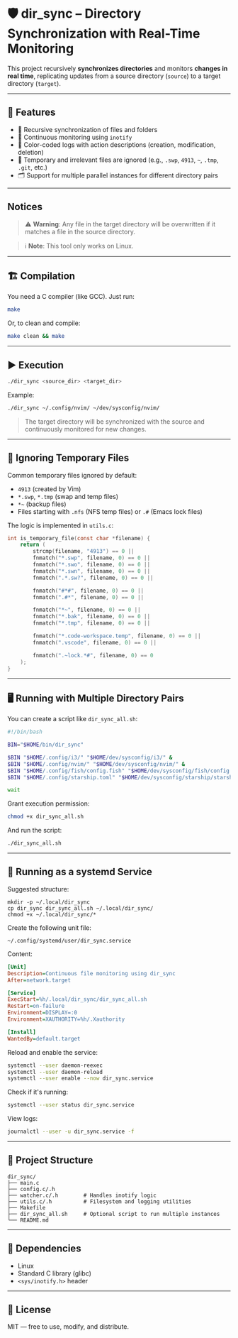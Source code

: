 # 🛡️ dir_sync – Directory Synchronization with Real-Time Monitoring

This project recursively **synchronizes directories** and monitors **changes in real time**, replicating updates from a source directory (`source`) to a target directory (`target`).

---

## 🔧 Features

- 🧠 Recursive synchronization of files and folders
- 🔁 Continuous monitoring using `inotify` 
- 📝 Color-coded logs with action descriptions (creation, modification, deletion)
- 🧹 Temporary and irrelevant files are ignored (e.g., `.swp`, `4913`, `~`, `.tmp`, `.git`, etc.)
- 🗂️ Support for multiple parallel instances for different directory pairs

---

## Notices
> ⚠️ **Warning**: Any file in the target directory will be overwritten if it matches a file in the source directory.

> ℹ️ **Note**: This tool only works on Linux.
---
## 🏗️ Compilation

You need a C compiler (like GCC). Just run:

```bash
make
````

Or, to clean and compile:

```bash
make clean && make
```

---

## ▶️ Execution

```bash
./dir_sync <source_dir> <target_dir>
```

Example:

```bash
./dir_sync ~/.config/nvim/ ~/dev/sysconfig/nvim/
```

> The target directory will be synchronized with the source and continuously monitored for new changes.

---

## 📜 Ignoring Temporary Files

Common temporary files ignored by default:

* `4913` (created by Vim)
* `*.swp`, `*.tmp` (swap and temp files)
* `*~` (backup files)
* Files starting with `.nfs` (NFS temp files) or `.#` (Emacs lock files)

The logic is implemented in `utils.c`:

```c
int is_temporary_file(const char *filename) {
    return (
        strcmp(filename, "4913") == 0 ||                       
        fnmatch("*.swp", filename, 0) == 0 ||                 
        fnmatch("*.swo", filename, 0) == 0 ||
        fnmatch("*.swn", filename, 0) == 0 ||
        fnmatch(".*.sw?", filename, 0) == 0 ||                

        fnmatch("#*#", filename, 0) == 0 ||                   
        fnmatch(".#*", filename, 0) == 0 ||                   

        fnmatch("*~", filename, 0) == 0 ||                     
        fnmatch("*.bak", filename, 0) == 0 ||                 
        fnmatch("*.tmp", filename, 0) == 0 ||                

        fnmatch("*.code-workspace.temp", filename, 0) == 0 ||
        fnmatch(".vscode", filename, 0) == 0 ||             

        fnmatch(".~lock.*#", filename, 0) == 0
    );
}
```

---

## 🖥️ Running with Multiple Directory Pairs

You can create a script like `dir_sync_all.sh`:

```bash
#!/bin/bash

BIN="$HOME/bin/dir_sync"

$BIN "$HOME/.config/i3/" "$HOME/dev/sysconfig/i3/" &
$BIN "$HOME/.config/nvim/" "$HOME/dev/sysconfig/nvim/" &
$BIN "$HOME/.config/fish/config.fish" "$HOME/dev/sysconfig/fish/config.fish" &
$BIN "$HOME/.config/starship.toml" "$HOME/dev/sysconfig/starship/starship.toml" &

wait
```

Grant execution permission:

```bash
chmod +x dir_sync_all.sh
```

And run the script:

```bash
./dir_sync_all.sh
```

---

## 🧩 Running as a systemd Service

Suggested structure:

```
mkdir -p ~/.local/dir_sync
cp dir_sync dir_sync_all.sh ~/.local/dir_sync/
chmod +x ~/.local/dir_sync/*
```

Create the following unit file:

```
~/.config/systemd/user/dir_sync.service
```

Content:

```ini
[Unit]
Description=Continuous file monitoring using dir_sync
After=network.target

[Service]
ExecStart=%h/.local/dir_sync/dir_sync_all.sh
Restart=on-failure
Environment=DISPLAY=:0
Environment=XAUTHORITY=%h/.Xauthority

[Install]
WantedBy=default.target
```

Reload and enable the service:

```bash
systemctl --user daemon-reexec
systemctl --user daemon-reload
systemctl --user enable --now dir_sync.service
```

Check if it's running:

```bash
systemctl --user status dir_sync.service
```

View logs:

```bash
journalctl --user -u dir_sync.service -f
```

---

## 📁 Project Structure

```
dir_sync/
├── main.c
├── config.c/.h
├── watcher.c/.h        # Handles inotify logic
├── utils.c/.h          # Filesystem and logging utilities
├── Makefile
├── dir_sync_all.sh     # Optional script to run multiple instances
└── README.md
```

---

## 🧩 Dependencies

* Linux
* Standard C library (glibc)
* `<sys/inotify.h>` header

---

## 📜 License

MIT — free to use, modify, and distribute.
